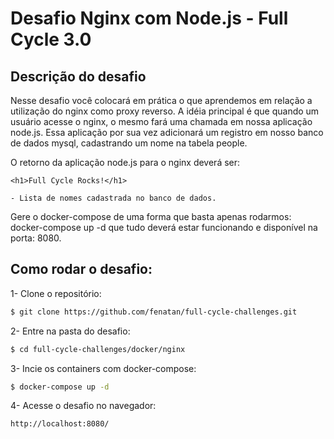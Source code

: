 # Desafio Nginx com Node.js - Full Cycle 3.0

## Descrição do desafio
Nesse desafio você colocará em prática o que aprendemos em relação a utilização do nginx como proxy reverso. A idéia principal é que quando um usuário acesse o nginx, o mesmo fará uma chamada em nossa aplicação node.js. Essa aplicação por sua vez adicionará um registro em nosso banco de dados mysql, cadastrando um nome na tabela people.

O retorno da aplicação node.js para o nginx deverá ser:

`<h1>Full Cycle Rocks!</h1>`

`- Lista de nomes cadastrada no banco de dados.`

Gere o docker-compose de uma forma que basta apenas rodarmos: docker-compose up -d que tudo deverá estar funcionando e disponível na porta: 8080.

## Como rodar o desafio:

1- Clone o repositório:
```bash
$ git clone https://github.com/fenatan/full-cycle-challenges.git
```

2- Entre na pasta do desafio:
```bash
$ cd full-cycle-challenges/docker/nginx
```

3- Incie os containers com docker-compose:
```bash
$ docker-compose up -d
```

4- Acesse o desafio no navegador:
```bash
http://localhost:8080/
```